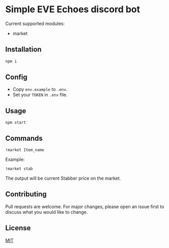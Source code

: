 # Simple EVE Echoes discord bot

Current supported modules:
- market

## Installation

```bash
npm i
```

## Config

- Copy ```env.example``` to ```.env```. 
- Set your ```TOKEN``` in ```.env``` file. 

## Usage

```
npm start
```

## Commands

```
!market Item_name
```

Example:
```
!market stab
```

The output will be current Stabber price on the market.

## Contributing
Pull requests are welcome. For major changes, please open an issue first to discuss what you would like to change.

## License
[MIT](https://choosealicense.com/licenses/mit/)